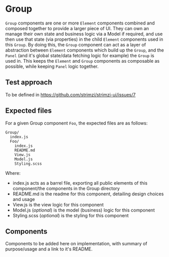# Group

`Group` components are one or more `Element` components combined and composed together to provide a larger piece of UI. They can own an manage their own state and business logic via a Model if required, and use then use that state (via properties) in the child `Element` components used in this `Group`. By doing this, the `Group` component can act as a layer of abstraction between `Element` components which build up the `Group`, and the `Panel` (and it's global state/data fetching logic for example) the `Group` is used in. This keeps the `Element` and `Group` components as composable as possible, while keeping `Panel` logic together.

## Test approach

To be defined in https://github.com/strimzi/strimzi-ui/issues/7

## Expected files

For a given Group component `Foo`, the expected files are as follows:

```
Group/
  index.js
  Foo/
    index.js
    README.md
    View.js
    Model.js
    Styling.scss
```

Where:

- index.js acts as a barrel file, exporting all public elements of this component/the components in the Group directory
- README.md is the readme for this component, detailing design choices and usage
- View.js is the view logic for this component
- Model.js (_optional_) is the model (business) logic for this component
- Styling.scss (_optional_) is the styling for this component

## Components

Components to be added here on implementation, with summary of purpose/usage and a link to it's README.
